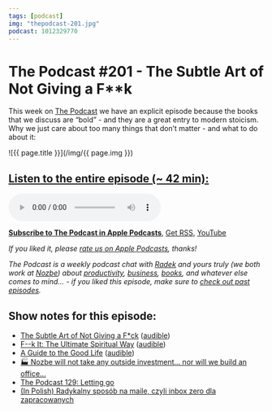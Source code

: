 ```yaml
---
tags: [podcast]
img: "thepodcast-201.jpg"
podcast: 1012329770
---
```


# The Podcast #201 - The Subtle Art of Not Giving a F**k

This week on [The Podcast][p] we have an explicit episode because the books that we discuss are “bold” - and they are a great entry to modern stoicism. Why we just care about too many things that don’t matter - and what to do about it:

<!--More-->

![{{ page.title }}](/img/{{ page.img }})

## [Listen to the entire episode (~ 42 min):][e]

<audio controls>
<source src="https://files.nozbe.com/podcast/201.mp3" type="audio/mpeg">
</audio>

**[Subscribe to The Podcast in Apple Podcasts][i]**, [Get RSS][rss], [YouTube][y]

*If you liked it, please [rate us on Apple Podcasts][i], thanks!*

*The Podcast is a weekly podcast chat with [Radek][r] and yours truly (we both work at [Nozbe][n]) about [productivity](/productivity), [business](/business), [books](/books), and whatever else comes to mind… - if you liked this episode, make sure to [check out past episodes](/podcast).*

## Show notes for this episode:

  * [The Subtle Art of Not Giving a F*ck](https://www.amazon.com/Subtle-Art-Not-Giving-Counterintuitive/dp/B01I29Y344/) ([audible](https://www.audible.com/pd/The-Subtle-Art-of-Not-Giving-a-F-ck-Audiobook/B01I28NFEE))
  * [F--k It: The Ultimate Spiritual Way](https://www.amazon.com/F-k-Ultimate-Spiritual-Way/dp/B00IFI7DP4/) ([audible](https://www.audible.com/pd/F-k-It-Audiobook/B00IFLFF2Y))
  * [A Guide to the Good Life](https://www.amazon.com/Guide-Good-Life-Ancient-Stoic/dp/0195374614/) ([audible](https://www.audible.com/pd/A-Guide-to-the-Good-Life-Audiobook/B00G6ZLMDC))
  * [🏭 Nozbe will not take any outside investment... nor will we build an office...](https://sliwinski.com/investors/)
  * [The Podcast 129: Letting go](https://thepodcast.fm/episodes/129)
  * [(In Polish) Radykalny sposób na maile, czyli inbox zero dla zapracowanych](https://imagazine.pl/2019/12/15/radykalny-sposob-na-maile-czyli-inbox-zero-dla-zapracowanych/)

[y]: https://michael.gratis/thepodcastyt
[rss]: http://thepodcast.fm/episodes?format=RSS
[e]: http://thepodcast.fm/episodes/201

[p]: https://michael.gratis/thepodcastfm
[n]: https://michael.gratis/nozbe
[r]: https://michael.gratis/radex
[i]: https://michael.gratis/thepodcast
[o]: https://michael.gratis/ipadonly

